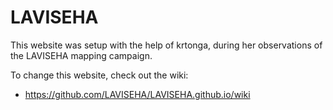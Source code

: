 # LAVISEHA 

This website was setup with the help of krtonga, during her observations of the LAVISEHA mapping campaign. 

To change this website, check out the wiki: 
- https://github.com/LAVISEHA/LAVISEHA.github.io/wiki
